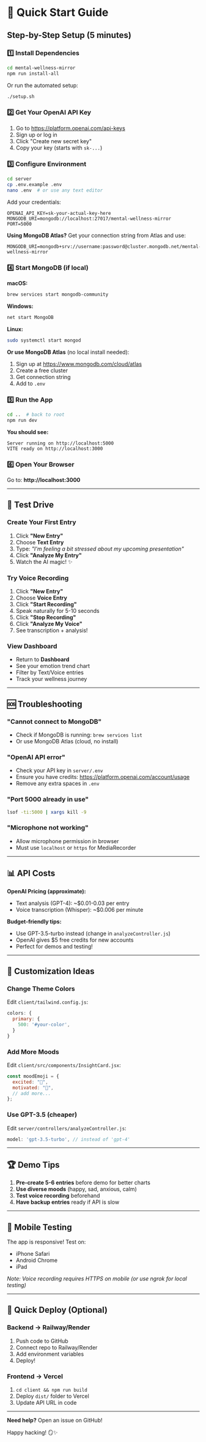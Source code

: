 # 🚀 Quick Start Guide

## Step-by-Step Setup (5 minutes)

### 1️⃣ Install Dependencies

```bash
cd mental-wellness-mirror
npm run install-all
```

Or run the automated setup:

```bash
./setup.sh
```

### 2️⃣ Get Your OpenAI API Key

1. Go to https://platform.openai.com/api-keys
2. Sign up or log in
3. Click "Create new secret key"
4. Copy your key (starts with `sk-...`)

### 3️⃣ Configure Environment

```bash
cd server
cp .env.example .env
nano .env  # or use any text editor
```

Add your credentials:

```env
OPENAI_API_KEY=sk-your-actual-key-here
MONGODB_URI=mongodb://localhost:27017/mental-wellness-mirror
PORT=5000
```

**Using MongoDB Atlas?**
Get your connection string from Atlas and use:

```env
MONGODB_URI=mongodb+srv://username:password@cluster.mongodb.net/mental-wellness-mirror
```

### 4️⃣ Start MongoDB (if local)

**macOS:**

```bash
brew services start mongodb-community
```

**Windows:**

```bash
net start MongoDB
```

**Linux:**

```bash
sudo systemctl start mongod
```

**Or use MongoDB Atlas** (no local install needed):

1. Sign up at https://www.mongodb.com/cloud/atlas
2. Create a free cluster
3. Get connection string
4. Add to `.env`

### 5️⃣ Run the App

```bash
cd ..  # back to root
npm run dev
```

**You should see:**

```
Server running on http://localhost:5000
VITE ready on http://localhost:3000
```

### 6️⃣ Open Your Browser

Go to: **http://localhost:3000**

---

## 🎯 Test Drive

### Create Your First Entry

1. Click **"New Entry"**
2. Choose **Text Entry**
3. Type: _"I'm feeling a bit stressed about my upcoming presentation"_
4. Click **"Analyze My Entry"**
5. Watch the AI magic! ✨

### Try Voice Recording

1. Click **"New Entry"**
2. Choose **Voice Entry**
3. Click **"Start Recording"**
4. Speak naturally for 5-10 seconds
5. Click **"Stop Recording"**
6. Click **"Analyze My Voice"**
7. See transcription + analysis!

### View Dashboard

- Return to **Dashboard**
- See your emotion trend chart
- Filter by Text/Voice entries
- Track your wellness journey

---

## 🆘 Troubleshooting

### "Cannot connect to MongoDB"

- Check if MongoDB is running: `brew services list`
- Or use MongoDB Atlas (cloud, no install)

### "OpenAI API error"

- Check your API key in `server/.env`
- Ensure you have credits: https://platform.openai.com/account/usage
- Remove any extra spaces in `.env`

### "Port 5000 already in use"

```bash
lsof -ti:5000 | xargs kill -9
```

### "Microphone not working"

- Allow microphone permission in browser
- Must use `localhost` or `https` for MediaRecorder

---

## 📊 API Costs

**OpenAI Pricing (approximate):**

- Text analysis (GPT-4): ~$0.01-0.03 per entry
- Voice transcription (Whisper): ~$0.006 per minute

**Budget-friendly tips:**

- Use GPT-3.5-turbo instead (change in `analyzeController.js`)
- OpenAI gives $5 free credits for new accounts
- Perfect for demos and testing!

---

## 🎨 Customization Ideas

### Change Theme Colors

Edit `client/tailwind.config.js`:

```javascript
colors: {
  primary: {
    500: '#your-color',
  }
}
```

### Add More Moods

Edit `client/src/components/InsightCard.jsx`:

```javascript
const moodEmoji = {
  excited: "🤩",
  motivated: "💪",
  // add more...
};
```

### Use GPT-3.5 (cheaper)

Edit `server/controllers/analyzeController.js`:

```javascript
model: 'gpt-3.5-turbo', // instead of 'gpt-4'
```

---

## 🏆 Demo Tips

1. **Pre-create 5-6 entries** before demo for better charts
2. **Use diverse moods** (happy, sad, anxious, calm)
3. **Test voice recording** beforehand
4. **Have backup entries** ready if API is slow

---

## 📱 Mobile Testing

The app is responsive! Test on:

- iPhone Safari
- Android Chrome
- iPad

_Note: Voice recording requires HTTPS on mobile (or use ngrok for local testing)_

---

## 🚢 Quick Deploy (Optional)

### Backend → Railway/Render

1. Push code to GitHub
2. Connect repo to Railway/Render
3. Add environment variables
4. Deploy!

### Frontend → Vercel

1. `cd client && npm run build`
2. Deploy `dist/` folder to Vercel
3. Update API URL in code

---

**Need help?** Open an issue on GitHub!

Happy hacking! 🪞✨
